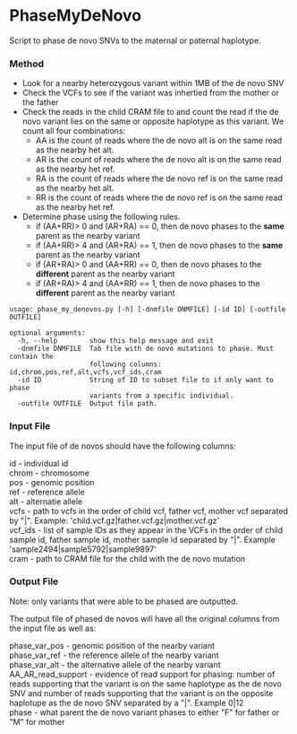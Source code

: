 # PhaseMyDeNovo

Script to phase de novo SNVs to the maternal or paternal haplotype.

### Method
* Look for a nearby heterozygous variant within 1MB of the de novo SNV
* Check the VCFs to see if the variant was inhertied from the mother or the father
* Check the reads in the child CRAM file to and count the read if the de novo variant lies on the same or opposite haplotype as this variant. We count all four combinations:
    * AA is the count of reads where the de novo alt is on the same read as the nearby het alt.
    * AR is the count of reads where the de novo alt is on the same read as the nearby het ref.
    * RA is the count of reads where the de novo ref is on the same read as the nearby het alt.
    * RR is the count of reads where the de novo ref is on the same read as the nearby het ref. 
* Determine phase using the following rules. 
    * if (AA+RR)> 0 and (AR+RA) == 0, then de novo phases to the **same** parent as the nearby variant
    * if (AA+RR)> 4 and (AR+RA) == 1, then de novo phases to the **same** parent as the nearby variant
    * if (AR+RA)> 0 and (AA+RR) == 0, then de novo phases to the **different** parent as the nearby variant
    * if (AR+RA)> 4 and (AA+RR) == 1, then de novo phases to the **different** parent as the nearby variant

```
usage: phase_my_denovos.py [-h] [-dnmfile DNMFILE] [-id ID] [-outfile OUTFILE]

optional arguments:
  -h, --help        show this help message and exit
  -dnmfile DNMFILE  Tab file with de novo mutations to phase. Must contain the
                    following columns: id,chrom,pos,ref,alt,vcfs,vcf_ids,cram
  -id ID            String of ID to subset file to if only want to phase
                    variants from a specific individual.
  -outfile OUTFILE  Output file path.
```

### Input File

The input file of de novos should have the following columns:

id - individual id  
chrom - chromosome  
pos - genomic position  
ref - reference allele   
alt - alternatie allele  
vcfs - path to vcfs in the order of child vcf, father vcf, mother vcf separated by "|". Example: 'child.vcf.gz|father.vcf.gz|mother.vcf.gz'  
vcf_ids - list of sample IDs as they appear in the VCFs in the order of child sample id, father sample id, mother sample id separated by "|". Example 'sample2494|sample5792|sample9897'  
cram - path to CRAM file for the child with the de novo mutation  

### Output File
Note: only variants that were able to be phased are outputted.

The output file of phased de novos will have all the original columns from the input file as well as:

phase_var_pos - genomic position of the nearby variant  
phase_var_ref - the reference allele of the nearby variant  
phase_var_alt - the alternative allele of the nearby variant  
AA_AR_read_support - evidence of read support for phasing: number of reads supporting that the variant is on the same haplotype as the de novo SNV and number of reads supporting that the variant is on the opposite haplotupe as the de novo SNV separated by a "|". Example 0|12  
phase - what parent the de novo variant phases to either "F" for father or "M" for mother



